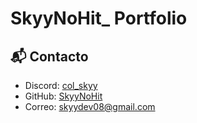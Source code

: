 # SkyyNoHit_ Portfolio




## 📬 Contacto

- Discord: [col_skyy](https://discord.com/users/col_skyy)
- GitHub: [SkyyNoHit](https://github.com/SkyyNoHit)
- Correo: skyydev08@gmail.com
  
